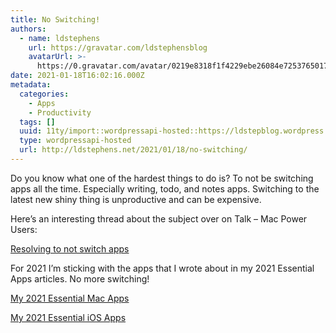 ```yaml
---
title: No Switching!
authors:
  - name: ldstephens
    url: https://gravatar.com/ldstephensblog
    avatarUrl: >-
      https://0.gravatar.com/avatar/0219e8318f1f4229ebe26084e7253765017f43ca0c631be37dc6d0b8ad6e40a4?s=96&d=identicon&r=G
date: 2021-01-18T16:02:16.000Z
metadata:
  categories:
    - Apps
    - Productivity
  tags: []
  uuid: 11ty/import::wordpressapi-hosted::https://ldstepblog.wordpress.com/?p=2634
  type: wordpressapi-hosted
  url: http://ldstephens.net/2021/01/18/no-switching/
---
```

Do you know what one of the hardest things to do is? To not be switching apps all the time. Especially writing, todo, and notes apps. Switching to the latest new shiny thing is unproductive and can be expensive.

Here’s an interesting thread about the subject over on Talk – Mac Power Users:

[Resolving to not switch apps](https://talk.macpowerusers.com/t/resolving-to-not-switch-apps/14164)

For 2021 I’m sticking with the apps that I wrote about in my 2021 Essential Apps articles. No more switching!

[My 2021 Essential Mac Apps](http://ldstephens.net/2020/12/22/my-2021-essential-mac-apps/)

[My 2021 Essential iOS Apps](http://ldstephens.net/2020/12/22/my-2021-essential-ios-apps/)